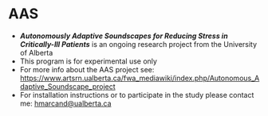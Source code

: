 # AAS
* **_Autonomously Adaptive Soundscapes for Reducing Stress in Critically-Ill Patients_** is an ongoing research project from the University of Alberta  
* This program is for experimental use only  
* For more info about the AAS project see: https://www.artsrn.ualberta.ca/fwa_mediawiki/index.php/Autonomous_Adaptive_Soundscape_project  
* For installation instructions or to participate in the study please contact me: hmarcand@ualberta.ca
